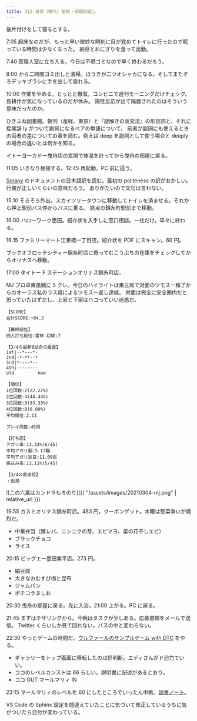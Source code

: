 ```yaml
---
title: 312 日目（晴れ）秘技・四暗刻返し
---
```


後片付けをして寝るとする。

7:05 起床なのだが、もっと早い微妙な時刻に目が覚めてトイレに行ったので眠っている時間は少なくなった。
納豆とおにぎりを食って出勤。

7:40 管理人室に立ち入る。今日は不燃ゴミなので早く終わるだろう。

8:00 から二時間ゴミ出しと清掃。ほうきが二つオシャカになる。そしてまたぞろデッキブラシに手を出して疲れる。

10:00 作業をやめる。とっとと撤収。コンビニで週刊モーニングだけチェック。島耕作が気になっているのだが休み。
陽性反応が出て隔離されたのはそういう意味だったのか。

ひきふね図書館。朝刊（産経、東京）と『謎解きの英文法』の形容詞と、それに接尾辞 ly がついて副詞になるペアの単語について、
前者が副詞にも使えるときの両者の差についての章を読む。例えば deep を副詞として使う場合と deeply の場合の違いとは何かを知る。

イトーヨーカドー曳舟店の玄関で体温を計ってから曳舟の部屋に戻る。

11:05 いきなり昼寝する。12:45 再起動。PC 前に這う。

[Scrapy] のドキュメントの日本語訳を読む。最初の politeness の訳がおかしい。行儀が正しいくらいの意味だろう。
ありがたいので文句は言わない。

15:10 そろそろ外出。スカイツリータウンに移動してトイレを済ませる。それから押上駅前バス停からバスに乗る。
終点の錦糸町駅前まで移動。

16:00 ハローワーク墨田。紹介状を入手しに窓口相談。一社だけ。早々に終わる。

16:15 ファミリーマート江東橋一丁目店。紹介状を PDF にスキャン。60 円。

ブックオフロッテシティー錦糸町店に寄ってむこうぶちの在庫をチェックしてからオリナスへ移動。

17:00 タイトー F ステーションオリナス錦糸町店。

MJ プロ卓東風戦に 5 クレ。今日のハイライトは東三局で対面のツモスー和了からのオーラス私のラス親によるツモスー返し達成。
対面は完全に安全圏内だと思っていたはずだし、上家と下家はハコっていい迷惑だ。

```text
【SCORE】
合計SCORE:+84.3

【最終段位】
四人打ち段位:雷神 幻球:7

【3/4の最新8試合の履歴】
1st|--*---*-
2nd|-*-**--*
3rd|*----*--
4th|--------
old         new

【順位】
1位回数:2(22.22%)
2位回数:4(44.44%)
3位回数:3(33.33%)
4位回数:0(0.00%)
平均順位:2.11

プレイ局数:45局

【打ち筋】
アガリ率:13.33%(6/45)
平均アガリ翻:5.17翻
平均アガリ巡目:11.00巡
振込み率:11.11%(5/45)

【3/4の最高役】
・役満
```

![この六萬はカンドラもろのり]({{ "/assets/images/20210304-mj.png" | relative_url }})

19:55 カスミオリナス錦糸町店。483 円。クーポンゲット。木曜は惣菜争いが熾烈だ。

* 中華弁当（豚レバ、ニンニクの芽、エビマヨ、菜の花干しエビ）
* ブラックチョコ
* ライス

20:15 ビッグエー墨田業平店。273 円。

* 絹豆腐
* 大きなおむすび梅と昆布
* ジャムパン
* ポテコうましお

20:30 曳舟の部屋に戻る。先に入浴。21:00 上がる。PC に戻る。

21:45 まずはテザリングから。今晩はタスクが少しある。応募書類をメールで送信。
Twitter くらいしか見て回れない。バスの中と変わらない。

22:30 やっとゲームの時間だ。[ウルファールのサンプルゲーム with DTC][bshf21b] をやる。

* ギャラリーをトップ画面に移転したのは好判断。エディさんがド迫力でいい。
* ココのレベルカンストは 66 らしい。説明書に記述があるとおり。
* ココ OUT マールマリィ IN

23:15 マールマリィのレベルを 60 にしたところでいったん中断。[読書ノート][note]。

VS Code の Sphinx 設定を間違えていたことに気づいて修正しているうちに気がついたら日付が変わっている。

[bshf21b]: https://wodifes.net/game/show/446
[scrapy]: https://scrapy.org/
[note]: https://showa-yojyo.github.io/notebook/
